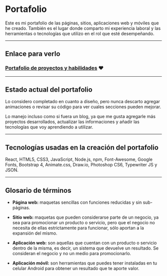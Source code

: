 # Portafolio
Este es mi portafolio de las páginas, sitios, aplicaciones web y móviles que he creado. También es el lugar donde comparto mi experiencia laboral y las herramientas o tecnologías que utilizo en el rol que esté desempeñando.
___
## Enlace para verlo
### [Portafolio de proyectos y habilidades](https://bit.ly/hernanreiq) :heart:
___
## Estado actual del portafolio
Lo considero completado en cuanto a diseño, pero nunca descarto agregar animaciones o revisar su código para ver cuales secciones pueden mejorar.

Lo manejo incluso como si fuera un blog, ya que me gusta agregarle más proyectos desarrollados, actualizar las informaciones y añadir las tecnologías que voy aprendiendo a utilizar.
___
## Tecnologías usadas en la creación del portafolio
React, HTML5, CSS3, JavaScript, Node.js, npm, Font-Awesome, Google Fonts, Bootstrap 4, Animate.css, Draw.io, Photoshop CS6, Typewriter JS y JSON. 
___
## Glosario de términos 
* **Página web:** maquetas sencillas con funciones reducidas y sin sub-páginas.

* **Sitio web:** maquetas que pueden considerarse parte de un negocio, ya sea para promocionar un producto o servicio, pero que el negocio no necesita de ellas estrictamente para funcionar, sólo aportan a la expansión del mismo.

* **Aplicación web:** son aquellas que cuentan con un producto o servicio dentro de la misma, es decir, un sistema que devuelve un resultado. Se consideran el negocio y no un medio para promocionarlo.

* **Aplicación móvil:** son herramientas que puedes tener instaladas en tu celular Android para obtener un resultado que te aporte valor.